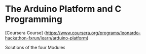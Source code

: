 # The Arduino Platform and C Programming

[Coursera Course] (https://www.coursera.org/programs/leonardo-hackathon-fxrun/learn/arduino-platform)

Solutions of the four Modules
